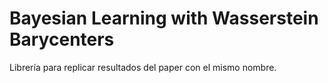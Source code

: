 # Bayesian Learning with Wasserstein Barycenters
Librería para replicar resultados del paper con el mismo nombre.

